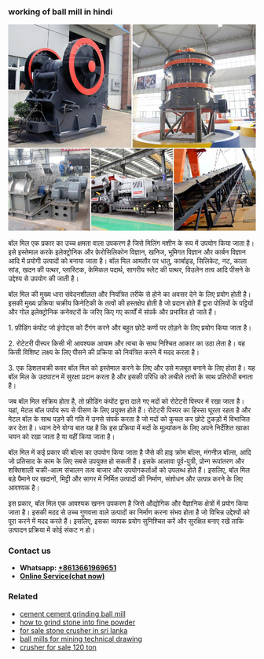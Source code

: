 <h3>working of ball mill in hindi</h3><img src='1708499131.jpg' alt=''><p>बॉल मिल एक प्रकार का उच्च क्षमता वाला उपकरण है जिसे मिलिंग मशीन के रूप में उपयोग किया जाता है। इसे इस्तेमाल करके इलेक्ट्रोनिक और फ़ेरोसिलिकोन विज्ञान, खनिज, भूमिगत विज्ञान और कार्बन विज्ञान आदि में प्रयोगी उत्पादों को बनाया जाता है। बॉल मिल आमतौर पर धातु, कार्बाइड, सिलिकेट, नट, काला सांड, खदन की पत्थर, प्लास्टिक, केमिकल पदार्थ, सागरीय स्लेट की पत्थर, विउलेन तत्व आदि पीसने के उद्देश्य से उपयोग की जाती है।</p><p>बॉल मिल की मुख्य धारा संवेदनशीलता और नियंत्रित तरीके से होने का अवसर देने के लिए प्रयोग होती है। इसकी मुख्य प्रक्रिया चक्रीय किनेटिकी के तत्वों की हस्तक्षेप होती है जो प्रदान होते हैं द्वारा पोलियों के पट्टियों और गोल इलेक्ट्रोनिक कनेक्टरों के जरिए किए गए कार्यों में संपर्क और प्रभावित हो जाते हैं।</p><p>1. फ़ीडिंग कंपोंट जो इंगोट्स को टैंगंग करने और बहुत छोटे कणों पर तोड़ने के लिए प्रयोग किया जाता है।</p><p>2. रोटेटरी पीस्पर किसी भी आवश्यक आयाम और त्वचा के साथ निश्चित आकार का उठा लेता है। यह किसी विशिष्ट लक्ष्य के लिए पीसने की प्रक्रिया को नियंत्रित करने में मदद करता है।</p><p>3. एक डिशलचक्री कवर बॉल मिल को इस्तेमाल करने के लिए और उसे मज़बूत बनाने के लिए होता है। यह बॉल मिल के उदघाटन में सुरक्षा प्रदान करता है और इसकी परिधि को लचीले तत्वों के साथ प्रतिरोधी बनाता है।</p><p>जब बॉल मिल सक्रिय होता है, तो फ़ीडिंग कंपोंट द्वारा दाले गए मदों को रोटेटरी पिस्पर में रखा जाता है। यहां, मेटल बॉल पर्याय रूप से पीसण के लिए प्रयुक्त होते हैं। रोटेटरी पिस्पर का हिस्सा घूरता रहता है और मेटल बॉल के साथ पड़ने की गति में उनसे संपर्क करता है जो मदों को कुचल कर छोटे टुकड़ों में विभाजित कर देता है। ध्यान देने योग्य बात यह है कि इस प्रक्रिया में मदों के मूल्यांकन के लिए अपने निर्देशित खाका चयन को रखा जाता है या वहीं किया जाता है।</p><p>बॉल मिल में कई प्रकार की बॉल्स का उपयोग किया जाता है जैसे की हाइ क्रोम बॉल्स, मंगनीज़ बॉल्स, आदि जो प्रतिसाद के काम के लिए सबसे उपयुक्त हो सकती हैं। इसके आलावा पूर्व-पुत्री, प्रोन्ग रूपांतरण और शक्तिशाली चक्री-आत्म संचालन तत्व बाजार और उपयोगकर्ताओं को उपलब्ध होते हैं। इसलिए, बॉल मिल बड़े पैमाने पर खदानों, मिट्टी और सागर में निर्मित उत्पादों की निर्माण, संशोधन और उत्पन्न करने के लिए आवश्यक है।</p><p>इस प्रकार, बॉल मिल एक आवश्यक खनन उपकरण है जिसे औद्योगिक और वैज्ञानिक क्षेत्रों में प्रयोग किया जाता है। इसकी मदद से उच्च गुणवत्ता वाले उत्पादों का निर्माण करना संभव होता है जो विभिन्न उद्देश्यों को पूरा करने में मदद करते हैं। इसलिए, इसका व्यापक प्रयोग सुनिश्चित करें और सुरक्षित बनाए रखें ताकि उत्पादन प्रक्रिया में कोई संकट न हो।</p><h3>Contact us</h3><ul><li><strong>Whatsapp:&nbsp;<a href="https://wa.me/8613661969651">+8613661969651</a></strong></li><li><a href="https://swt.shibang-china.com/?git&amp;zhl&amp;working of ball mill in hindi"><strong>Online Service(chat now)</strong></a></li></ul><h3>Related</h3><ul><li><a href='cement cement grinding ball mill.md'>cement cement grinding ball mill</a></li><li><a href='how to grind stone into fine powder.md'>how to grind stone into fine powder</a></li><li><a href='for sale stone crusher in sri lanka.md'>for sale stone crusher in sri lanka</a></li><li><a href='ball mills for mining technical drawing.md'>ball mills for mining technical drawing</a></li><li><a href='crusher for sale 120 ton.md'>crusher for sale 120 ton</a></li></ul>